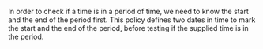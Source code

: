 <!-- markdownlint-disable MD041 -->

In order to check if a time is in a period of time, we need to know the
start and the end of the period first. This policy defines two dates in
time to mark the start and the end of the period, before testing if the
supplied time is in the period.
